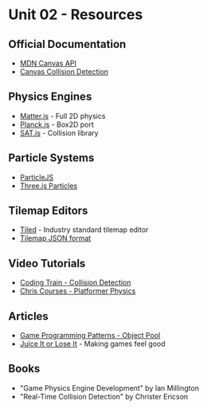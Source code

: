 # Unit 02 - Resources

## Official Documentation
- [MDN Canvas API](https://developer.mozilla.org/en-US/docs/Web/API/Canvas_API)
- [Canvas Collision Detection](https://developer.mozilla.org/en-US/docs/Games/Techniques/2D_collision_detection)

## Physics Engines
- [Matter.js](https://brm.io/matter-js/) - Full 2D physics
- [Planck.js](https://piqnt.com/planck.js/) - Box2D port
- [SAT.js](https://github.com/jriecken/sat-js) - Collision library

## Particle Systems
- [ParticleJS](https://vincentgarreau.com/particles.js/)
- [Three.js Particles](https://threejs.org/examples/?q=particle)

## Tilemap Editors
- [Tiled](https://www.mapeditor.org/) - Industry standard tilemap editor
- [Tilemap JSON format](https://doc.mapeditor.org/en/stable/reference/json-map-format/)

## Video Tutorials
- [Coding Train - Collision Detection](https://www.youtube.com/watch?v=uAfw-ko3kB8)
- [Chris Courses - Platformer Physics](https://www.youtube.com/watch?v=w-OKdSHRlfA)

## Articles
- [Game Programming Patterns - Object Pool](https://gameprogrammingpatterns.com/object-pool.html)
- [Juice It or Lose It](https://www.youtube.com/watch?v=Fy0aCDmgnxg) - Making games feel good

## Books
- "Game Physics Engine Development" by Ian Millington
- "Real-Time Collision Detection" by Christer Ericson
